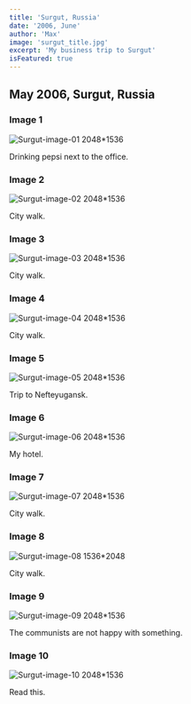 ```yaml
---
title: 'Surgut, Russia'
date: '2006, June'
author: 'Max'
image: 'surgut_title.jpg'
excerpt: 'My business trip to Surgut'
isFeatured: true
---
```


## May 2006, Surgut, Russia

### Image 1

![Surgut-image-01 2048*1536](image_01.jpg)

Drinking pepsi next to the office.

### Image 2

![Surgut-image-02 2048*1536](image_02.jpg)

City walk.

### Image 3

![Surgut-image-03 2048*1536](image_03.jpg)

City walk.

### Image 4

![Surgut-image-04 2048*1536](image_04.jpg)

City walk.

### Image 5

![Surgut-image-05 2048*1536](image_05.jpg)

Trip to Nefteyugansk.

### Image 6

![Surgut-image-06 2048*1536](image_06.jpg)

My hotel.

### Image 7

![Surgut-image-07 2048*1536](image_07.jpg)

City walk.

### Image 8

![Surgut-image-08 1536*2048](image_08.jpg)

City walk.

### Image 9

![Surgut-image-09 2048*1536](image_09.jpg)

The communists are not happy with something.

### Image 10

![Surgut-image-10 2048*1536](image_10.jpg)

Read this.
